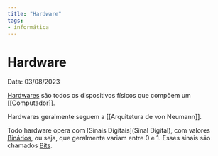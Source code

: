 ```yaml
---
title: "Hardware"
tags:
- informática
---
```

# Hardware

Data: 03/08/2023

[Hardwares](Hardware) são todos os dispositivos físicos que compõem um [[Computador]].

Hardwares geralmente seguem a [[Arquitetura de von Neumann]].

Todo hardware opera com [Sinais Digitais](Sinal Digital), com valores [Binários](Binário), ou seja, que geralmente variam entre 0 e 1. Esses sinais são chamados [Bits](Bit).